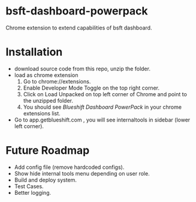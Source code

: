 # bsft-dashboard-powerpack
Chrome extension to extend capabilities of bsft dashboard.

# Installation
- download source code from this repo, unzip the folder.
- load as chrome extension
    1) Go to chrome://extensions.
    2) Enable Developer Mode Toggle on the top right corner.
    3) Click on Load Unpacked on top left corner of Chrome and point to the unzipped folder.
    4) You should see *Blueshift Dashboard PowerPack* in your chrome extensions list.
- Go to app.getblueshift.com , you will see internaltools in sidebar (lower left corner).

# Future Roadmap
- Add config file (remove hardcoded configs).
- Show hide internal tools menu depending on user role.
- Build and deploy system.
- Test Cases.
- Better logging.
